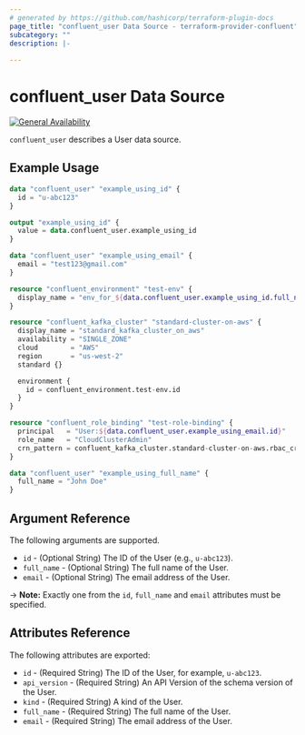 ```yaml
---
# generated by https://github.com/hashicorp/terraform-plugin-docs
page_title: "confluent_user Data Source - terraform-provider-confluent"
subcategory: ""
description: |-
  
---
```


# confluent_user Data Source

[![General Availability](https://img.shields.io/badge/Lifecycle%20Stage-General%20Availability-%2345c6e8)](https://docs.confluent.io/cloud/current/api.html#section/Versioning/API-Lifecycle-Policy)

`confluent_user` describes a User data source.

## Example Usage

```terraform
data "confluent_user" "example_using_id" {
  id = "u-abc123"
}

output "example_using_id" {
  value = data.confluent_user.example_using_id
}

data "confluent_user" "example_using_email" {
  email = "test123@gmail.com"
}

resource "confluent_environment" "test-env" {
  display_name = "env_for_${data.confluent_user.example_using_id.full_name}"
}

resource "confluent_kafka_cluster" "standard-cluster-on-aws" {
  display_name = "standard_kafka_cluster_on_aws"
  availability = "SINGLE_ZONE"
  cloud        = "AWS"
  region       = "us-west-2"
  standard {}

  environment {
    id = confluent_environment.test-env.id
  }
}

resource "confluent_role_binding" "test-role-binding" {
  principal   = "User:${data.confluent_user.example_using_email.id}"
  role_name   = "CloudClusterAdmin"
  crn_pattern = confluent_kafka_cluster.standard-cluster-on-aws.rbac_crn 
}

data "confluent_user" "example_using_full_name" {
  full_name = "John Doe"
}
```

<!-- schema generated by tfplugindocs -->
## Argument Reference

The following arguments are supported.

- `id` - (Optional String) The ID of the User (e.g., `u-abc123`).
- `full_name` - (Optional String) The full name of the User.
- `email` - (Optional String) The email address of the User.

-> **Note:** Exactly one from the `id`, `full_name` and `email` attributes must be specified.

## Attributes Reference

The following attributes are exported:

- `id` - (Required String) The ID of the User, for example, `u-abc123`.
- `api_version` - (Required String) An API Version of the schema version of the User.
- `kind` - (Required String) A kind of the User.
- `full_name` - (Required String) The full name of the User.
- `email` - (Required String) The email address of the User.
